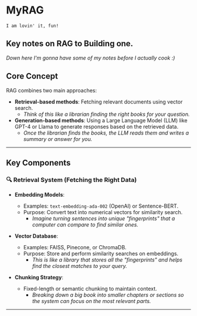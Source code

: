 # MyRAG
<code>I am lovin' it, fun!</code>

## Key notes on RAG to Building one. 
*Down here I'm gonna have some of my notes before I actually cook :)*

## Core Concept
RAG combines two main approaches:
- **Retrieval-based methods**: Fetching relevant documents using vector search.
  - *Think of this like a librarian finding the right books for your question.*
- **Generation-based methods**: Using a Large Language Model (LLM) like GPT-4 or Llama to generate responses based on the retrieved data.
  - *Once the librarian finds the books, the LLM reads them and writes a summary or answer for you.*

---

## Key Components

### 🔍 Retrieval System (Fetching the Right Data)
- **Embedding Models**: 
  - Examples: `text-embedding-ada-002` (OpenAI) or Sentence-BERT.
  - Purpose: Convert text into numerical vectors for similarity search.
    - *Imagine turning sentences into unique "fingerprints" that a computer can compare to find similar ones.*
  
- **Vector Database**: 
  - Examples: FAISS, Pinecone, or ChromaDB.
  - Purpose: Store and perform similarity searches on embeddings.
    - *This is like a library that stores all the "fingerprints" and helps find the closest matches to your query.*
  
- **Chunking Strategy**: 
  - Fixed-length or semantic chunking to maintain context.
    - *Breaking down a big book into smaller chapters or sections so the system can focus on the most relevant parts.*

---
